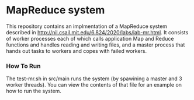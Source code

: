 # MapReduce system
This repository contains an implmentation of a MapReduce system described in http://nil.csail.mit.edu/6.824/2020/labs/lab-mr.html. It consists of worker processes each of which calls application Map and Reduce functions and handles reading and writing files, and a master process that hands out tasks to workers and copes with failed workers.

### How To Run
The test-mr.sh in src/main runs the system (by spawining a master and 3 worker threads). You can view the contents of that file for an example on how to run the system.